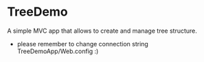 # TreeDemo
A simple MVC app that allows to create and manage tree structure.

- please remember to change connection string TreeDemoApp/Web.config :)
